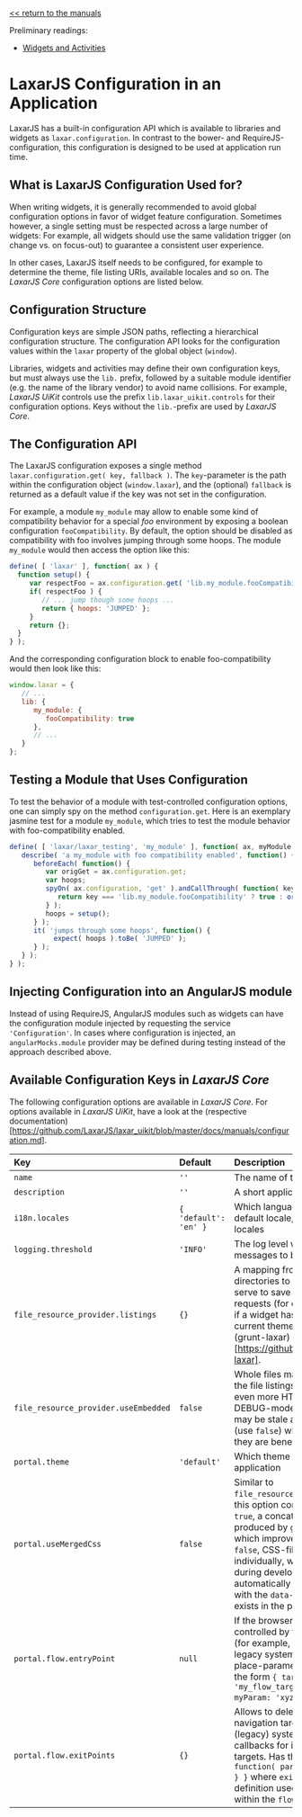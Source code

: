 [<< return to the manuals](index.md)

Preliminary readings:

* [Widgets and Activities](widgets_and_activities.md)

# LaxarJS Configuration in an Application

LaxarJS has a built-in configuration API which is available to libraries and widgets as `laxar.configuration`.
In contrast to the bower- and RequireJS-configuration, this configuration is designed to be used at application run time.


## What is LaxarJS Configuration Used for?

When writing widgets, it is generally recommended to avoid global configuration options in favor of widget feature configuration.
Sometimes however, a single setting must be respected across a large number of widgets:
For example, all widgets should use the same validation trigger (on change vs. on focus-out) to guarantee a consistent user experience.

In other cases, LaxarJS itself needs to be configured, for example to determine the theme, file listing URIs, available locales and so on.
The _LaxarJS Core_ configuration options are listed below.


## Configuration Structure

Configuration keys are simple JSON paths, reflecting a hierarchical configuration structure.
The configuration API looks for the configuration values within the `laxar` property of the global object (`window`).

Libraries, widgets and activities may define their own configuration keys, but must always use the `lib.` prefix, followed by a suitable module identifier (e.g. the name of the library vendor) to avoid name collisions.
For example, _LaxarJS UiKit_ controls use the prefix `lib.laxar_uikit.controls` for their configuration options.
Keys without the `lib.`-prefix are used by _LaxarJS Core_.


## The Configuration API

The LaxarJS configuration exposes a single method `laxar.configuration.get( key, fallback )`.
The `key`-parameter is the path within the configuration object (`window.laxar`), and the (optional) `fallback` is returned as a default value if the key was not set in the configuration.

For example, a module `my_module` may allow to enable some kind of compatibility behavior for a special _foo_ environment by exposing a boolean configuration `fooCompatibility`.
By default, the option should be disabled as compatibility with foo involves jumping through some hoops.
The module `my_module` would then access the option like this:

```js
define( [ 'laxar' ], function( ax ) {
  function setup() {
     var respectFoo = ax.configuration.get( 'lib.my_module.fooCompatibility', false );
     if( respectFoo ) {
        // ... jump though some hoops ...
        return { hoops: 'JUMPED' };
     }
     return {};
  }
} );
```

And the corresponding configuration block to enable foo-compatibility would then look like this:

```js
window.laxar = {
   // ...
   lib: {
      my_module: {
         fooCompatibility: true
      },
      // ...
   }
};
```


## Testing a Module that Uses Configuration

To test the behavior of a module with test-controlled configuration options, one can simply spy on the method `configuration.get`.
Here is an exemplary jasmine test for a module `my_module`, which tries to test the module behavior with foo-compatibility enabled.

```js
define( [ 'laxar/laxar_testing', 'my_module' ], function( ax, myModule ) {
   describe( 'a my_module with foo compatibility enabled', function() {
      beforeEach( function() {
         var origGet = ax.configuration.get;
         var hoops;
         spyOn( ax.configuration, 'get' ).andCallThrough( function( key, fallback ) {
            return key === 'lib.my_module.fooCompatibility' ? true : origGet( key, fallback );
         } );
         hoops = setup();
      } );
      it( 'jumps through some hoops', function() {
           expect( hoops ).toBe( 'JUMPED' );
      } );
   } );
} );
```


## Injecting Configuration into an AngularJS module

Instead of using RequireJS, AngularJS modules such as widgets can have the configuration module injected by requesting the service `'Configuration'`.
In cases where configuration is injected, an `angularMocks.module` provider may be defined during testing instead of the approach described above.


## Available Configuration Keys in _LaxarJS Core_

The following configuration options are available in _LaxarJS Core_.
For options available in _LaxarJS UiKit_, have a look at the (respective documentation)[https://github.com/LaxarJS/laxar_uikit/blob/master/docs/manuals/configuration.md].

| Key                                  | Default               | Description
| :----------------------------------- | :-------------------- | :------------------------------------------------------------------
| `name`                               | `''`                  | The name of the LaxarJS application
| `description`                        | `''`                  | A short application description
| `i18n.locales`                       | `{ 'default': 'en' }` | Which language tag to use for the default locale, and possibly for other locales
| `logging.threshold`                  | `'INFO'`              | The log level which is required for messages to be logged (one of `DEBUG` | `TRACE` | `INFO` | `WARN` | `ERROR`)
| `file_resource_provider.listings`    | `{}`                  | A mapping from application directories to file listings. The listings serve to save unnecessary HTTP requests (for example, to determine if a widget has custom styles for the current theme), and are generated by (grunt-laxar)[https://github.com/LaxarJS/grunt-laxar].
| `file_resource_provider.useEmbedded` | `false`               | Whole files may be embedded into the file listings by grunt-laxar to save even more HTTP-requests. In DEBUG-mode, these embeddings may be stale and should not be used (use `false`) while in release mode, they are beneficial (use `true`).
| `portal.theme`                       | `'default'`           | Which theme to use for the application
| `portal.useMergedCss`                | `false`               | Similar to `file_resource_provider.useEmbedded`, this option controls an optimization: If `true`, a concatenated CSS bundled produced by `grunt-laxar` is used which improves performance. If `false`, CSS-files are requested individually, which is mostly useful during development. The value is automatically `true` if a link-element with the `data-ax-merged-css` attribute exists in the page.
| `portal.flow.entryPoint`             | `null`                | If the browser URL cannot be controlled by the LaxarJS application (for example, when integrating with a legacy system), the target and place-parameters can be set here in the form `{ target: 'my_flow_target', parameters: { myParam: 'xyz' } }`.
| `portal.flow.exitPoints`             | `{}`                  | Allows to delegate handling of a navigation target to a different (legacy) system by specifying callbacks for individual navigation targets. Has the form `{ exitFnName: function( parameters ) { /* ... */ } }` where `exitFnName` matches the definition used as an `'exitFunction'` within the `flow.json`.
